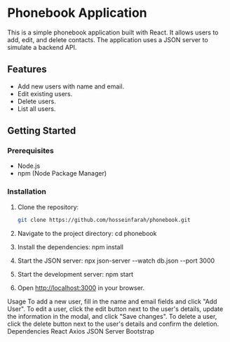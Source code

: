 # Phonebook Application

This is a simple phonebook application built with React. It allows users to add, edit, and delete contacts. The application uses a JSON server to simulate a backend API.

## Features

- Add new users with name and email.
- Edit existing users.
- Delete users.
- List all users.

## Getting Started

### Prerequisites

- Node.js
- npm (Node Package Manager)

### Installation

1. Clone the repository:

   ```bash
   git clone https://github.com/hosseinfarah/phonebook.git

2. Navigate to the project directory:
   cd phonebook
3. Install the dependencies:
   npm install
4. Start the JSON server:
npx json-server --watch db.json --port 3000
5. Start the development server:
   npm start
6. Open [http://localhost:3000](http://localhost:3000) in your browser.

Usage
To add a new user, fill in the name and email fields and click "Add User".
To edit a user, click the edit button next to the user's details, update the information in the modal, and click "Save changes".
To delete a user, click the delete button next to the user's details and confirm the deletion.
Dependencies
React
Axios
JSON Server
Bootstrap
